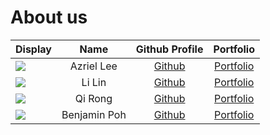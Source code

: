 # About us

Display |    Name    | Github Profile | Portfolio 
--------|:----------:|:--------------:|:---------:
![](https://via.placeholder.com/100.png?text=Photo) | Azriel Lee | [Github](https://github.com/azriellee) | [Portfolio](docs/team/azriellee.md)
![](https://via.placeholder.com/100.png?text=Photo) | Li Lin | [Github](https://github.com/lil1n) | [Portfolio](docs/team/lilin.md)
![](https://via.placeholder.com/100.png?text=Photo) | Qi Rong | [Github](https://github.com/ChongQiRong) | [Portfolio](docs/team/qirong.md)
![](https://via.placeholder.com/100.png?text=Photo) | Benjamin Poh | [Github](https://github.com/BenjaminPoh) | [Portfolio](docs/team/benjaminpoh.md)


